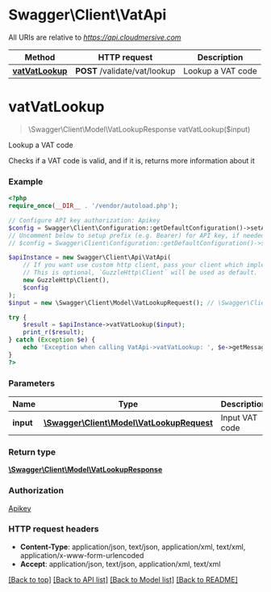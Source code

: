 # Swagger\Client\VatApi

All URIs are relative to *https://api.cloudmersive.com*

Method | HTTP request | Description
------------- | ------------- | -------------
[**vatVatLookup**](VatApi.md#vatVatLookup) | **POST** /validate/vat/lookup | Lookup a VAT code


# **vatVatLookup**
> \Swagger\Client\Model\VatLookupResponse vatVatLookup($input)

Lookup a VAT code

Checks if a VAT code is valid, and if it is, returns more information about it

### Example
```php
<?php
require_once(__DIR__ . '/vendor/autoload.php');

// Configure API key authorization: Apikey
$config = Swagger\Client\Configuration::getDefaultConfiguration()->setApiKey('Apikey', 'YOUR_API_KEY');
// Uncomment below to setup prefix (e.g. Bearer) for API key, if needed
// $config = Swagger\Client\Configuration::getDefaultConfiguration()->setApiKeyPrefix('Apikey', 'Bearer');

$apiInstance = new Swagger\Client\Api\VatApi(
    // If you want use custom http client, pass your client which implements `GuzzleHttp\ClientInterface`.
    // This is optional, `GuzzleHttp\Client` will be used as default.
    new GuzzleHttp\Client(),
    $config
);
$input = new \Swagger\Client\Model\VatLookupRequest(); // \Swagger\Client\Model\VatLookupRequest | Input VAT code

try {
    $result = $apiInstance->vatVatLookup($input);
    print_r($result);
} catch (Exception $e) {
    echo 'Exception when calling VatApi->vatVatLookup: ', $e->getMessage(), PHP_EOL;
}
?>
```

### Parameters

Name | Type | Description  | Notes
------------- | ------------- | ------------- | -------------
 **input** | [**\Swagger\Client\Model\VatLookupRequest**](../Model/VatLookupRequest.md)| Input VAT code |

### Return type

[**\Swagger\Client\Model\VatLookupResponse**](../Model/VatLookupResponse.md)

### Authorization

[Apikey](../../README.md#Apikey)

### HTTP request headers

 - **Content-Type**: application/json, text/json, application/xml, text/xml, application/x-www-form-urlencoded
 - **Accept**: application/json, text/json, application/xml, text/xml

[[Back to top]](#) [[Back to API list]](../../README.md#documentation-for-api-endpoints) [[Back to Model list]](../../README.md#documentation-for-models) [[Back to README]](../../README.md)

